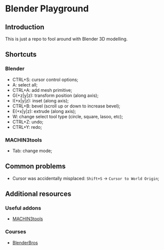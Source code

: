 # Blender Playground

## Introduction

This is just a repo to fool around with Blender 3D modelling.

## Shortcuts

### Blender

* CTRL+S: cursor control options;
* A: select all;
* CTRL+A: add mesh primitive;
* G(+z|y|z): transform position (along axis);
* I(+x|y|z): inset (along axis);
* CTRL+B: bevel (scroll up or down to increase bevel);
* E(+x|y|z): extrude (along axis);
* W: change select tool type (circle, square, lasoo, etc);
* CTRL+Z: undo;
* CTRL+Y: redo;

### MACHIN3tools

* Tab: change mode;

## Common problems

* Cursor was accidentally misplaced: `Shift+S` -> `Cursor to World Origin`;

## Additional resources

### Useful addons

* [MACHIN3tools](https://gumroad.com/l/machin3tools)

### Courses

* [BlenderBros](https://www.blenderbros.com/)
